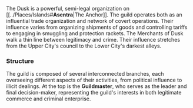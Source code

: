 The Dusk is a powerful, semi-legal organization on [[../Places/Islands#**Asentra**|The Anchor]]. The guild operates both as an influential trade organization and network of covert operations. Their influence varies from organizing shipments of goods and controlling tariffs to engaging in smuggling and protection rackets. The Merchants of Dusk walk a thin line between legitimacy and crime. Their influence stretches from the Upper City's council to the Lower City's darkest alleys.


### Structure
The guild is composed of several interconnected branches, each overseeing different aspects of their activities, from political influence to illicit dealings. At the top is the **Guildmaster**, who serves as the leader and final decision-maker, representing the guild's interests in both legitimate commerce and criminal enterprise.





